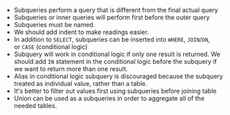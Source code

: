 - Subqueries perform a query that is different from the final actual query
- Subqueries or inner queries will perform first before the outer query
- Subqueries must be named.
- We should add indent to make readings easier.
- In addition to `SELECT`, subqueries can be inserted into `WHERE`, `JOIN`/`ON`, or `CASE` (conditional logic)
- Subquery will work in conditional logic if only one result is returned. We should add `IN` statement in the conditional logic before the subquery if we want to return more than one result.
- Alias in conditional logic subquery is discouraged because the subquery treated as individual value, rather than a table.
- It's better to filter out values first using subqueries before joining table
- Union can be used as a subqueries in order to aggregate all of the needed tables.